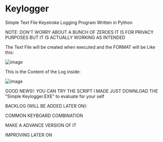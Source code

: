 # Keylogger
Simple Text File Keystroke Logging Program Written in Python


NOTE: DON'T WORRY ABOUT A BUNCH OF ZEROES IT IS FOR PRIVACY PURPOSES BUT IT IS ACTUALLY WORKING AS INTENDED


The Text File will be created when executed and the FORMAT will be Like this:

![image](https://github.com/dtsiken/Keylogger/assets/101923825/8a3fbbad-d49c-46ff-a627-65faa0c88035)

This is the Content of the Log inside:

![image](https://github.com/dtsiken/Keylogger/assets/101923825/deece16b-c1ee-4332-b378-a067843f0336)


GOOD NEWS!:
YOU CAN TRY THE SCRIPT I MADE JUST DOWNLOAD THE "Simple Keylogger.EXE" to evaluate for your self




BACKLOG (WILL BE ADDED LATER ON):




COMMON KEYBOARD COMBINATION


MAKE A ADVANCE VERSION OF IT


IMPROVING LATER ON
